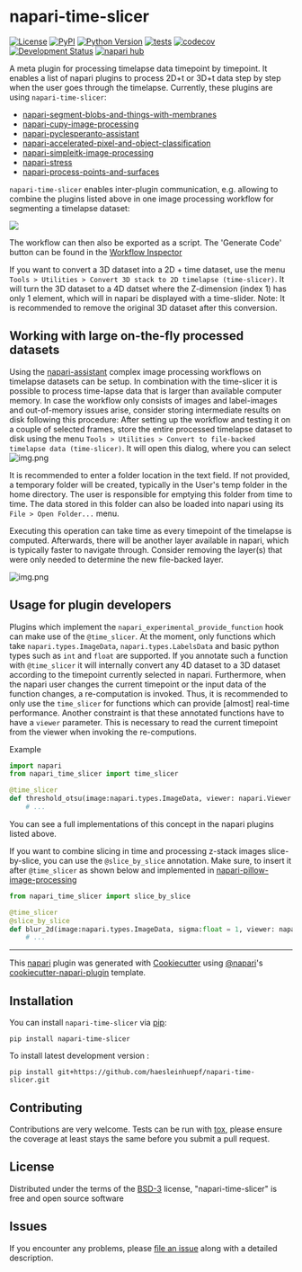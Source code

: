 # napari-time-slicer

[![License](https://img.shields.io/pypi/l/napari-time-slicer.svg?color=green)](https://github.com/haesleinhuepf/napari-time-slicer/raw/main/LICENSE)
[![PyPI](https://img.shields.io/pypi/v/napari-time-slicer.svg?color=green)](https://pypi.org/project/napari-time-slicer)
[![Python Version](https://img.shields.io/pypi/pyversions/napari-time-slicer.svg?color=green)](https://python.org)
[![tests](https://github.com/haesleinhuepf/napari-time-slicer/workflows/tests/badge.svg)](https://github.com/haesleinhuepf/napari-time-slicer/actions)
[![codecov](https://codecov.io/gh/haesleinhuepf/napari-time-slicer/branch/main/graph/badge.svg)](https://codecov.io/gh/haesleinhuepf/napari-time-slicer)
[![Development Status](https://img.shields.io/pypi/status/napari-time-slicer.svg)](https://en.wikipedia.org/wiki/Software_release_life_cycle#Alpha)
[![napari hub](https://img.shields.io/endpoint?url=https://api.napari-hub.org/shields/napari-time-slicer)](https://napari-hub.org/plugins/napari-time-slicer)

A meta plugin for processing timelapse data timepoint by timepoint. It 
enables a list of napari plugins to process 2D+t or 3D+t data step by step when the user goes 
through the timelapse. Currently, these plugins are using `napari-time-slicer`:
* [napari-segment-blobs-and-things-with-membranes](https://www.napari-hub.org/plugins/napari-segment-blobs-and-things-with-membranes)
* [napari-cupy-image-processing](https://www.napari-hub.org/plugins/napari-cupy-image-processing)
* [napari-pyclesperanto-assistant](https://www.napari-hub.org/plugins/napari-pyclesperanto-assistant)
* [napari-accelerated-pixel-and-object-classification](https://www.napari-hub.org/plugins/napari-accelerated-pixel-and-object-classification)
* [napari-simpleitk-image-processing](https://www.napari-hub.org/plugins/napari-simpleitk-image-processing)
* [napari-stress](https://www.napari-hub.org/plugins/napari-stress)
* [napari-process-points-and-surfaces](https://www.napari-hub.org/plugins/napari-process-points-and-surfaces)

`napari-time-slicer` enables inter-plugin communication, e.g. allowing to combine the plugins listed above in 
one image processing workflow for segmenting a timelapse dataset:

![](https://github.com/haesleinhuepf/napari-time-slicer/raw/main/images/screencast1.gif)

The workflow can then also be exported as a script. The 'Generate Code' button can be found in the [Workflow Inspector](https://www.napari-hub.org/plugins/napari-workflow-inspector)


If you want to convert a 3D dataset into a 2D + time dataset, use the 
menu `Tools > Utilities > Convert 3D stack to 2D timelapse (time-slicer)`. It will turn the 3D dataset to a 4D datset
where the Z-dimension (index 1) has only 1 element, which will in napari be displayed with a time-slider. Note: It is 
recommended to remove the original 3D dataset after this conversion.

## Working with large on-the-fly processed datasets

Using the [napari-assistant](https://www.napari-hub.org/plugins/napari-assistant) complex image processing workflows on timelapse datasets can be setup. 
In combination with the time-slicer it is possible to process time-lapse data that is larger than available computer memory.
In case the workflow only consists of images and label-images and out-of-memory issues arise, consider storing intermediate results on disk following this procedure: 
After setting up the workflow and testing it on a couple of selected frames, store the entire processed timelapse dataset to disk 
using the menu `Tools > Utilities > Convert to file-backed timelapse data (time-slicer)`. It will open this dialog, where you can select 
![img.png](https://github.com/haesleinhuepf/napari-time-slicer/raw/main/images/convert_to_file_backed_timelapse.png)

It is recommended to enter a folder location in the text field. 
If not provided, a temporary folder will be created, typically in the User's temp folder in the home directory. 
The user is responsible for emptying this folder from time to time.
The data stored in this folder can also be loaded into napari using its `File > Open Folder...` menu.

Executing this operation can take time as every timepoint of the timelapse is computed. 
Afterwards, there will be another layer available in napari, which is typically faster to navigate through. 
Consider removing the layer(s) that were only needed to determine the new file-backed layer.

![img.png](https://github.com/haesleinhuepf/napari-time-slicer/raw/main/images/new_file_backed_layer.png)

## Usage for plugin developers

Plugins which implement the `napari_experimental_provide_function` hook can make use of the `@time_slicer`. At the moment,
only functions which take `napari.types.ImageData`, `napari.types.LabelsData` and basic python types such as `int` 
and `float` are supported. If you annotate such a function with `@time_slicer` it will internally convert any 4D dataset
to a 3D dataset according to the timepoint currently selected in napari. Furthermore, when the napari user changes the
current timepoint or the input data of the function changes, a re-computation is invoked. Thus, it is recommended to 
only use the `time_slicer` for functions which can provide [almost] real-time performance. Another constraint is that 
these annotated functions have to have a `viewer` parameter. This is necessary to read the current timepoint from the 
viewer when invoking the re-computions.

Example
```python
import napari
from napari_time_slicer import time_slicer

@time_slicer
def threshold_otsu(image:napari.types.ImageData, viewer: napari.Viewer = None) -> napari.types.LabelsData:
    # ...
```

You can see a full implementations of this concept in the napari plugins listed above.

If you want to combine slicing in time and processing z-stack images slice-by-slice, you can use the `@slice_by_slice` annotation.
Make sure, to insert it after `@time_slicer` as shown below and implemented in [napari-pillow-image-processing](https://github.com/haesleinhuepf/napari-pillow-image-processing/blob/4d846b226739843124953f16059241d917cde8e1/src/napari_pillow_image_processing/__init__.py#L151)

```python
from napari_time_slicer import slice_by_slice

@time_slicer
@slice_by_slice
def blur_2d(image:napari.types.ImageData, sigma:float = 1, viewer: napari.Viewer = None) -> napari.types.LabelsData:
    # ...
```

----------------------------------

This [napari] plugin was generated with [Cookiecutter] using [@napari]'s [cookiecutter-napari-plugin] template.

## Installation

You can install `napari-time-slicer` via [pip]:

    pip install napari-time-slicer



To install latest development version :

    pip install git+https://github.com/haesleinhuepf/napari-time-slicer.git


## Contributing

Contributions are very welcome. Tests can be run with [tox], please ensure
the coverage at least stays the same before you submit a pull request.

## License

Distributed under the terms of the [BSD-3] license,
"napari-time-slicer" is free and open source software

## Issues

If you encounter any problems, please [file an issue] along with a detailed description.

[napari]: https://github.com/napari/napari
[Cookiecutter]: https://github.com/audreyr/cookiecutter
[@napari]: https://github.com/napari
[MIT]: http://opensource.org/licenses/MIT
[BSD-3]: http://opensource.org/licenses/BSD-3-Clause
[GNU GPL v3.0]: http://www.gnu.org/licenses/gpl-3.0.txt
[GNU LGPL v3.0]: http://www.gnu.org/licenses/lgpl-3.0.txt
[Apache Software License 2.0]: http://www.apache.org/licenses/LICENSE-2.0
[Mozilla Public License 2.0]: https://www.mozilla.org/media/MPL/2.0/index.txt
[cookiecutter-napari-plugin]: https://github.com/napari/cookiecutter-napari-plugin

[file an issue]: https://github.com/haesleinhuepf/napari-time-slicer/issues

[napari]: https://github.com/napari/napari
[tox]: https://tox.readthedocs.io/en/latest/
[pip]: https://pypi.org/project/pip/
[PyPI]: https://pypi.org/
